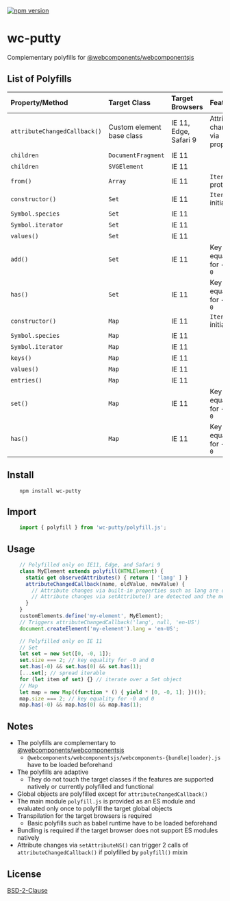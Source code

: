 [![npm version](https://badge.fury.io/js/wc-putty.svg)](https://badge.fury.io/js/wc-putty)

# wc-putty

Complementary polyfills for [@webcomponents/webcomponentsjs](https://github.com/webcomponents/webcomponentsjs)

## List of Polyfills

| Property/Method | Target Class | Target Browsers | Features |
|:----------------|:-------------|:----------------|:------|
| `attributeChangedCallback()` | Custom element base class | IE 11, Edge, Safari 9 | Attribute changes via properties |
| `children`      | `DocumentFragment` | IE 11     | |
| `children`      | `SVGElement` | IE 11           | |
| `from()`        | `Array`      | IE 11           | `Iterable` protocol |
| `constructor()` | `Set`        | IE 11           | `Iterable` initializer |
| `Symbol.species`| `Set`        | IE 11           | |
| `Symbol.iterator` | `Set`      | IE 11           | |
| `values()`      | `Set`        | IE 11           | |
| `add()`         | `Set`        | IE 11           | Key equality for `-0` and `0` |
| `has()`         | `Set`        | IE 11           | Key equality for `-0` and `0` |
| `constructor()` | `Map`        | IE 11           | `Iterable` initializer |
| `Symbol.species`| `Map`        | IE 11           | |
| `Symbol.iterator` | `Map`      | IE 11           | |
| `keys()`        | `Map`        | IE 11           | |
| `values()`      | `Map`        | IE 11           | |
| `entries()`     | `Map`        | IE 11           | |
| `set()`         | `Map`        | IE 11           | Key equality for `-0` and `0` |
| `has()`         | `Map`        | IE 11           | Key equality for `-0` and `0` |

## Install

```
    npm install wc-putty
```

## Import

```js
    import { polyfill } from 'wc-putty/polyfill.js';
```

## Usage

```js
    // Polyfilled only on IE11, Edge, and Safari 9
    class MyElement extends polyfill(HTMLElement) {
      static get observedAttributes() { return [ 'lang' ] }
      attributeChangedCallback(name, oldValue, newValue) {
        // Attribute changes via built-in properties such as lang are detected properly
        // Attribute changes via setAttribute() are detected and the method is called only once per change
      }
    }
    customElements.define('my-element', MyElement);
    // Triggers attributeChangedCallback('lang', null, 'en-US')
    document.createElement('my-element').lang = 'en-US';

    // Polyfilled only on IE 11
    // Set
    let set = new Set([0, -0, 1]);
    set.size === 2; // key equality for -0 and 0
    set.has(-0) && set.has(0) && set.has(1);
    [...set]; // spread iterable
    for (let item of set) {} // iterate over a Set object
    // Map
    let map = new Map((function * () { yield * [0, -0, 1]; })());
    map.size === 2; // key equality for -0 and 0
    map.has(-0) && map.has(0) && map.has(1);
```

## Notes

- The polyfills are complementary to [@webcomponents/webcomponentsjs](https://github.com/webcomponents/webcomponentsjs)
  - `@webcomponents/webcomponentsjs/webcomponents-{bundle|loader}.js` have to be loaded beforehand
- The polyfills are adaptive
  - They do not touch the target classes if the features are supported natively or currently polyfilled and functional
- Global objects are polyfilled except for `attributeChangedCallback()`
- The main module `polyfill.js` is provided as an ES module and evaluated only once to polyfill the target global objects
- Transpilation for the target browsers is required
  - Basic polyfills such as babel runtime have to be loaded beforehand
- Bundling is required if the target browser does not support ES modules natively
- Attribute changes via `setAttributeNS()` can trigger 2 calls of `attributeChangedCallback()` if polyfilled by `polyfill()` mixin

## License

[BSD-2-Clause](https://github.com/t2ym/wc-putty/blob/master/LICENSE.md)
